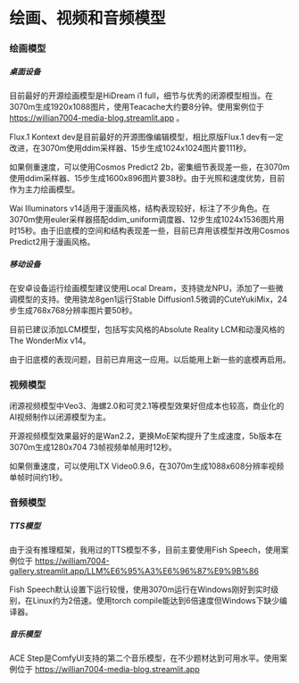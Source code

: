 # 绘画、视频和音频模型

### 绘画模型

##### 桌面设备

目前最好的开源绘画模型是HiDream i1 full，细节与优秀的闭源模型相当。在3070m生成1920x1088图片，使用Teacache大约要8分钟。使用案例位于 https://willian7004-media-blog.streamlit.app 。

Flux.1 Kontext dev是目前最好的开源图像编辑模型，相比原版Flux.1 dev有一定改进，在3070m使用ddim采样器、15步生成1024x1024图片要111秒。

如果侧重速度，可以使用Cosmos Predict2 2b，密集细节表现差一些，在3070m使用ddim采样器、15步生成1600x896图片要38秒。由于光照和速度优势，目前作为主力绘画模型。

Wai Illuminators v14适用于漫画风格，结构表现较好，标注了不少角色。在3070m使用euler采样器搭配ddim_uniform调度器、12步生成1024x1536图片用时15秒。由于旧底模的空间和结构表现差一些，目前已弃用该模型并改用Cosmos Predict2用于漫画风格。

##### 移动设备

在安卓设备运行绘画模型建议使用Local Dream，支持骁龙NPU，添加了一些微调模型的支持。使用骁龙8gen1运行Stable Diffusion1.5微调的CuteYukiMix，24步生成768x768分辨率图片要50秒。

目前已建议添加LCM模型，包括写实风格的Absolute Reality LCM和动漫风格的The WonderMix v14。

由于旧底模的表现问题，目前已弃用这一应用。以后能用上新一些的底模再启用。

### 视频模型

闭源视频模型中Veo3、海螺2.0和可灵2.1等模型效果好但成本也较高，商业化的AI视频制作以闭源模型为主。

开源视频模型效果最好的是Wan2.2，更换MoE架构提升了生成速度，5b版本在3070m生成1280x704 73帧视频单帧用时12秒。

如果侧重速度，可以使用LTX Video0.9.6，在3070m生成1088x608分辨率视频单帧时间约1秒。

### 音频模型

##### TTS模型

由于没有推理框架，我用过的TTS模型不多，目前主要使用Fish Speech，使用案例位于 https://william7004-gallery.streamlit.app/LLM%E6%95%A3%E6%96%87%E9%9B%86

Fish Speech默认设置下运行较慢，使用3070m运行在Windows刚好到实时级别，在Linux约为2倍速。使用torch compile能达到6倍速度但Windows下缺少编译器。

##### 音乐模型

ACE Step是ComfyUI支持的第二个音乐模型，在不少题材达到可用水平。使用案例位于 https://willian7004-media-blog.streamlit.app
